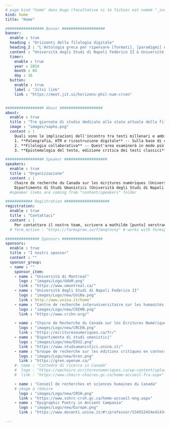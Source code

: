 ```yaml
---
# page kind "home" dans Hugo (facultative si le fichier est nommé "_index.md")
kind: home
title: "Home"

################# Banner ###################
banner:
  enable : true
  heading : "Orizzonti della filologia digitale"
  heading_2 : "L'Antologia greca per ripensare [formati], [paradigmi] e [collaborazione]"
  content : "Università degli Studi di Napoli Federico II & Université de Montréal, 16-18 di Aprile 2024"
  timer:
    enable : true
    year : 2024
    month : 04
    day : 16
  button:
    enable : true
    label : "Jitsi link"
    link : "https://meet.jit.si/horizons-phil-num-crcen"


################# About ###################
about:
  enable : true
  title : "Tre giornate di studio dedicate allo stato attuale della filologia nell'era digitale, a partire dall'*Antologia greca*"
  image : "images/sapho.png"
  content : | 
    Quali sono le implicazioni dell'incontro tra testi millenari e ambienti digitali complessi? Come gestire i dati generati dai progetti di Digital Classics? Come strutturarli per renderli accessibili, valorizzarli e riutilizzarli? Queste domande sono al centro delle tre giornate di studio intitolate "Orizzonti della filologia digitale. L'*Antologia greca* per ripensare formati, paradigmi e collaborazione" (16-18 aprile 2024, Università degli Studi di Napoli Federico II & Université de Montréal). L'obiettivo di questo evento è quello di avviare riflessioni e discussioni sui fondamenti epistemologici dei progetti di pubblicazione o studio dei testi classici nell'era digitale, con particolare riferimento alla scelta e all'uso di strumenti specifici, all'implementazione della collaborazione, alla gestione dei dati, ecc. Questo incontro si concentrerà sul caso di studio dell'*Antologia greca*, consentendo di sfruttare la piattaforma e i dati del [progetto d'edizione digitale e collaborativa dell'*Antologia greca*](https://anthologiagraeca.org), portato avanti presso la Canada Research Chair in Digital Textualities dal 2014. Ogni giornata sarà dedicata a uno dei tre assi dell'evento; le mattine saranno dedicate alle conferenze e i pomeriggi a *workshops* pratici che permetteranno di esplorare concretamente i concetti discussi e di applicare alcune delle metodologie presentate. 
    1. **Paleografia, HTR e ricostruzione digitale** -- Sulla base di casi di studio che utilizzano il riconoscimento della scrittura a mano (HTR), la ricostruzione digitale e varie applicazioni di intelligenza artificiale, questo tema analizzerà le varie metodologie e gli usi che possono essere fatti dei recenti progressi tecnici che offrono nuove prospettive per la conservazione e la comprensione del patrimonio classico.
    2. **Filologia collaborativa** -- Quest'area esaminerà in modo più approfondito le questioni epistemologiche sollevate dai progetti di collaborazione nel campo delle scienze umane digitali. Metterà in evidenza le collaborazioni interdisciplinari analizzando come esse plasmino la nostra comprensione dei testi antichi nell'era digitale. Esaminando le dinamiche della collaborazione, questo asse esplorerà come gli approcci plurali arricchiscano la ricerca, aprendo nuove prospettive e metodologie di approccio e interpretazione delle fonti antiche. 
    3. **Epistemologia del testo, edizione critica dei testi classici** -- Quest'area esaminerà in modo più approfondito le questioni epistemologiche sollevate dalle scelte tecniche di edizione dei testi classici. Con particolare attenzione all'editing critico, si esplorerà come queste scelte metodologiche influenzino la nostra comprensione e interpretazione dei testi antichi, esaminando come le decisioni editoriali abbiano un impatto sulla trasmissione, la conservazione e la diffusione dei testi antichi. 

################# Speaker ###################
speakers:
  enable : true
  title : "Organizzazione"
  content : |
    Chaire de recherche du Canada sur les écritures numériques (Università di Montréal)  
    Dipartimento di Studi Umanistici (Università degli Studi di Napoli Federico II)"
  #speaker items are coming from "content/speakers" folder

############ Registration ####################
registration:
  enable : true
  title : "Contattaci"
  content : |
    Per contattare il nostro team, scrivere a mathilde [punto] verstraete [chiocciola] umontral [punto] ca
  # form_action : "https://formspree.io/f/mnqrnvny" # works with formspree.io

############### Sponsors ##################
sponsors:
  enable : true
  title : "I nostri sponsor"
  content : ""
  sponsor_group:
  - name : ""
    sponsor_item:
    - name : "Università di Montreal" 
      logo : "images/Logo/UdeM.png" 
      link : "https://www.umontreal.ca/"
    - name : "Università degli Studi di Napoli Federico II" 
      logo : "images/Logo/new/UniNa.png" 
      link : http://www.unina.it/home"
    - name : "Centre de recherche interuniversitaire sur les humanités numériques"
      logo : "images/Logo/new/CRIHN.png"
      link : "https://www.crihn.org/"

    - name : "Chaire de Recherche du Canada sur les Écritures Numériques"
      logo : "images/Logo/new/CRCEN.png"
      link : "https://ecrituresnumeriques.ca/fr/"
    - name : "Dipartimento di studi umanistici" 
      logo : "images/Logo/new/DSU2.png" 
      link : "https://www.studiumanistici.unina.it/"
    - name : "Groupe de recherche sur les éditions critiques en contexte numérique"
      logo : "images/Logo/new/Gren.png"
      link : "https://gren.openum.ca/"
    #- name : "Cattedre di ricerca in Canada"
    #  logo : "https://wpchaire.ecrituresnumeriques.ca/wp-content/uploads/2018/07/Chaire-canada-768x358.png"
    #  link : "https://www.chairs-chaires.gc.ca/home-accueil-fra.aspx"

    - name : "Conseil de recherches et sciences humaines du Canada"
    # image à réduire
      logo : "images/Logo/new/CRSH.png"
      link : "https://www.sshrc-crsh.gc.ca/home-accueil-eng.aspx"
    - name : "Epigraphic Poetry in Ancient Campania" 
      logo : "images/Logo/new/Europe.png"
      link : "https://www.docenti.unina.it/#!/professor/534552454e4143414e4e4156414c45434e4e53524e38324d36334638333956/attivita_ricerca"

---
```

